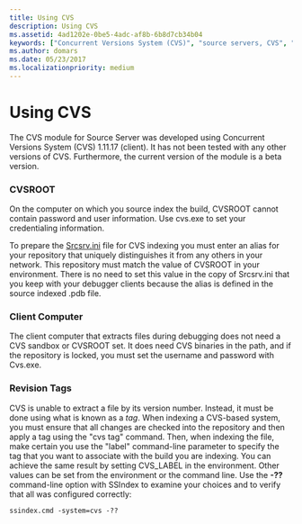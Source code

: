 ```yaml
---
title: Using CVS
description: Using CVS
ms.assetid: 4ad1202e-0be5-4adc-af8b-6b8d7cb34b04
keywords: ["Concurrent Versions System (CVS)", "source servers, CVS", "SrcSrv, CVS", "Concurrent Versions System (CVS), overview"]
ms.author: domars
ms.date: 05/23/2017
ms.localizationpriority: medium
---
```


# Using CVS


The CVS module for Source Server was developed using Concurrent Versions System (CVS) 1.11.17 (client). It has not been tested with any other versions of CVS. Furthermore, the current version of the module is a beta version.

### <span id="cvsroot"></span><span id="CVSROOT"></span>CVSROOT

On the computer on which you source index the build, CVSROOT cannot contain password and user information. Use cvs.exe to set your credentialing information.

To prepare the [Srcsrv.ini](the-srcsrv-ini-file.md) file for CVS indexing you must enter an alias for your repository that uniquely distinguishes it from any others in your network. This repository must match the value of CVSROOT in your environment. There is no need to set this value in the copy of Srcsrv.ini that you keep with your debugger clients because the alias is defined in the source indexed .pdb file.

### <span id="client_computer"></span><span id="CLIENT_COMPUTER"></span>Client Computer

The client computer that extracts files during debugging does not need a CVS sandbox or CVSROOT set. It does need CVS binaries in the path, and if the repository is locked, you must set the username and password with Cvs.exe.

### <span id="revision_tags"></span><span id="REVISION_TAGS"></span>Revision Tags

CVS is unable to extract a file by its version number. Instead, it must be done using what is known as a *tag*. When indexing a CVS-based system, you must ensure that all changes are checked into the repository and then apply a tag using the "cvs tag" command. Then, when indexing the file, make certain you use the "label" command-line parameter to specify the tag that you want to associate with the build you are indexing. You can achieve the same result by setting CVS\_LABEL in the environment. Other values can be set from the environment or the command line. Use the **-??** command-line option with SSIndex to examine your choices and to verify that all was configured correctly:

```
ssindex.cmd -system=cvs -??
```

 

 





